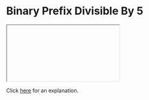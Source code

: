 # Binary Prefix Divisible By 5 

<iframe></iframe>

Click [here](Explanation.md) for an explanation.

